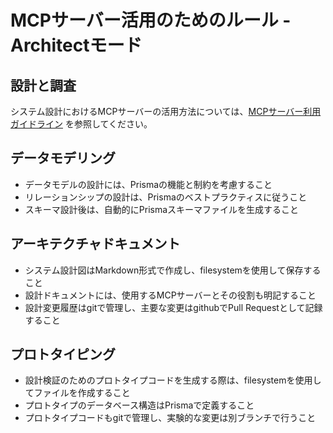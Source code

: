# MCPサーバー活用のためのルール - Architectモード

## 設計と調査
システム設計におけるMCPサーバーの活用方法については、[MCPサーバー利用ガイドライン](.roo/rules/mcp_usage_guideline.md) を参照してください。

## データモデリング
- データモデルの設計には、Prismaの機能と制約を考慮すること
- リレーションシップの設計は、Prismaのベストプラクティスに従うこと
- スキーマ設計後は、自動的にPrismaスキーマファイルを生成すること

## アーキテクチャドキュメント
- システム設計図はMarkdown形式で作成し、filesystemを使用して保存すること
- 設計ドキュメントには、使用するMCPサーバーとその役割も明記すること
- 設計変更履歴はgitで管理し、主要な変更はgithubでPull Requestとして記録すること

## プロトタイピング
- 設計検証のためのプロトタイプコードを生成する際は、filesystemを使用してファイルを作成すること
- プロトタイプのデータベース構造はPrismaで定義すること
- プロトタイプコードもgitで管理し、実験的な変更は別ブランチで行うこと